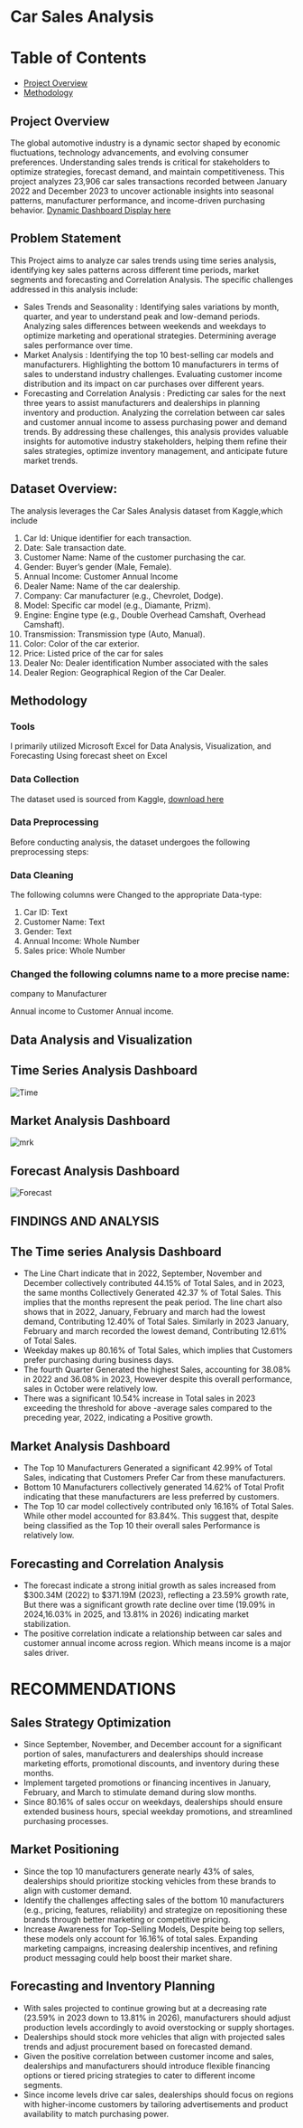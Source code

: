 # Car Sales Analysis
# Table of Contents
- [Project Overview](#Project-Overview)
-  [Methodology](#Methodology)
## Project Overview
The global automotive industry is a dynamic sector shaped by economic fluctuations, technology advancements, and evolving consumer preferences. Understanding sales trends is critical for stakeholders to optimize strategies, forecast demand, and maintain competitiveness. This project analyzes 23,906 car sales transactions recorded between January 2022 and December 2023 to uncover actionable insights into seasonal patterns, manufacturer performance, and income-driven purchasing behavior. [Dynamic Dashboard Display here](//www.linkedin.com/posts/victor-onyedikachi-9b7672262_analyzing-a-car-sales-report-using-microsoft-activity-7293428466786463744-nEhy?utm_source=share&utm_medium=member_android&rcm=ACoAAECGshsB0EB1GojtKT3bLcTgrn34EI4lKjY)
## Problem Statement
This Project aims to analyze car sales trends using time series analysis, identifying key sales patterns across different time periods, market segments and forecasting and Correlation Analysis. The specific challenges addressed in this analysis include:
- Sales Trends and Seasonality :
Identifying sales variations by month, quarter, and year to understand peak and low-demand periods.
Analyzing sales differences between weekends and weekdays to optimize marketing and operational strategies.
Determining average sales performance over time.
- Market Analysis :
Identifying the top 10 best-selling car models and manufacturers.
Highlighting the bottom 10 manufacturers in terms of sales to understand industry challenges.
Evaluating customer income distribution and its impact on car purchases over different years.
- Forecasting and Correlation Analysis :
Predicting car sales for the next three years to assist manufacturers and dealerships in planning inventory and production.
Analyzing the correlation between car sales and customer annual income to assess purchasing power and demand trends.
By addressing these challenges, this analysis provides valuable insights for automotive industry stakeholders, helping them refine their sales strategies, optimize inventory management, and anticipate future market trends.
## Dataset Overview:
The analysis leverages the Car Sales Analysis dataset from Kaggle,which include
1. Car Id: Unique identifier for each transaction.
2. Date: Sale transaction date.
3. Customer Name: Name of the customer purchasing the car.
4. Gender: Buyer’s gender (Male, Female).
5. Annual Income: Customer Annual Income 
6. Dealer Name: Name of the car dealership.
7. Company: Car manufacturer (e.g., Chevrolet, Dodge).
8. Model: Specific car model (e.g., Diamante, Prizm).
9. Engine: Engine type (e.g., Double Overhead Camshaft, Overhead Camshaft).
10. Transmission: Transmission type (Auto, Manual).
11. Color: Color of the car exterior.
12. Price: Listed price of the car for sales
13. Dealer No: Dealer identification Number associated with the sales
14. Dealer Region: Geographical Region of the Car Dealer.

## Methodology
### Tools  
I primarily utilized Microsoft Excel for Data Analysis, Visualization, and Forecasting Using forecast sheet on Excel 
### Data Collection  
The dataset used is sourced from Kaggle, [download here](https://www.kaggle.com/datasets/missionjee/car-sales-report)
### Data Preprocessing 
Before conducting analysis, the dataset undergoes the following preprocessing steps:  
### Data Cleaning
The following columns were Changed to the appropriate Data-type:
1. Car ID: Text
2. Customer Name: Text
3.  Gender: Text
4. Annual Income: Whole Number
5. Sales price: Whole Number
### Changed the following columns name to a more precise name: 
  company to Manufacturer

 Annual income to Customer Annual income.
## Data Analysis and Visualization
## Time Series Analysis Dashboard

![Time](https://github.com/user-attachments/assets/7c03dea5-06c4-4988-8003-7f06f21348a8)

## Market Analysis Dashboard

![mrk](https://github.com/user-attachments/assets/1f77d26f-a3a9-4af7-a376-e4220dbbd4d7)

## Forecast Analysis Dashboard

![Forecast](https://github.com/user-attachments/assets/a1fef455-dbaf-429d-b6dd-d7ca67d7a9ea)

## FINDINGS AND ANALYSIS
## The Time series Analysis Dashboard
-	The Line Chart indicate that in 2022, September, November and December collectively contributed 44.15% of Total Sales, and in 2023, the same months Collectively Generated 42.37 % of Total Sales. This implies that the months represent the peak period. The line chart also shows that in 2022, January, February and march had the lowest demand, Contributing 12.40% of Total Sales. Similarly in 2023 January, February and march recorded the lowest demand, Contributing 12.61% of Total Sales.
-	Weekday makes up 80.16% of Total Sales, which implies that Customers prefer purchasing during business days.
-	The fourth Quarter Generated the highest Sales, accounting for 38.08% in 2022 and 36.08% in 2023, However despite this overall performance, sales in October were relatively low.
-	There was a significant 10.54% increase in Total sales in 2023 exceeding the threshold for above -average sales compared to the preceding year, 2022, indicating a Positive growth.

## Market Analysis Dashboard 
-	The Top 10 Manufacturers Generated a significant 42.99% of Total Sales, indicating that Customers Prefer Car from these manufacturers.
-	 Bottom 10 Manufacturers collectively generated 14.62% of Total Profit indicating that these manufacturers are less preferred by customers.
-	The Top 10 car model collectively contributed only 16.16% of Total Sales. While other model accounted for 83.84%. This suggest that, despite being classified as the Top 10 their overall sales Performance is relatively low.
## Forecasting and Correlation Analysis
-	The forecast indicate a strong initial growth as sales increased from $300.34M (2022) to $371.19M (2023), reflecting a 23.59% growth rate, But there was a significant growth rate decline over time (19.09% in 2024,16.03% in 2025, and 13.81% in 2026) indicating market stabilization.
- The positive correlation indicate a relationship between car sales and customer annual income across region. Which means income is a major sales driver. 
      
# RECOMMENDATIONS
## Sales Strategy Optimization
- Since September, November, and December account for a significant portion of sales, manufacturers and dealerships should increase marketing efforts, promotional discounts, and inventory during these months.
-	 Implement targeted promotions or financing incentives in January, February, and March to stimulate demand during slow months.
-	Since 80.16% of sales occur on weekdays, dealerships should ensure extended business hours, special weekday promotions, and streamlined purchasing processes.
## Market Positioning
-	Since the top 10 manufacturers generate nearly 43% of sales, dealerships should prioritize stocking vehicles from these brands to align with customer demand.
-	Identify the challenges affecting sales of the bottom 10 manufacturers (e.g., pricing, features, reliability) and strategize on repositioning these brands through better marketing or competitive pricing.
-	Increase Awareness for Top-Selling Models, Despite being top sellers, these models only account for 16.16% of total sales. Expanding marketing campaigns, increasing dealership incentives, and refining product messaging could help boost their market share.

## Forecasting and Inventory Planning
-	With sales projected to continue growing but at a decreasing rate (23.59% in 2023 down to 13.81% in 2026), manufacturers should adjust production levels accordingly to avoid overstocking or supply shortages.
-	 Dealerships should stock more vehicles that align with projected sales trends and adjust procurement based on forecasted demand.
-	Given the positive correlation between customer income and sales, dealerships and manufacturers should introduce flexible financing options or tiered pricing strategies to cater to different income segments.
-	Since income levels drive car sales, dealerships should focus on regions with higher-income customers by tailoring advertisements and product availability to match purchasing power.


